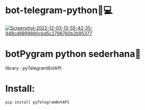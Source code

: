 # bot-telegram-python🐍💻
<a href='https://postimg.cc/ct8MFNXp' target='_blank'><img src='https://i.postimg.cc/Wz5WbNr1/Screenshot-2022-12-03-13-55-42-35-948cd9899890cbd5c2798760b2b95377.jpg' border='0' alt='Screenshot-2022-12-03-13-55-42-35-948cd9899890cbd5c2798760b2b95377'/></a>

# botPygram python sederhana🐍
library : pyTelegramBotAPI

# Install:
```console
pip install pyTelegramBotAPI
```
